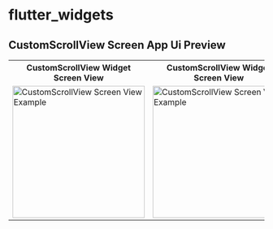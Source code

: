 # flutter_widgets


## CustomScrollView Screen App Ui Preview


<table>
  
  
<tr>                    
   <th>CustomScrollView Widget Screen View</th>
   <th>CustomScrollView Widget Screen View</th>
</tr>  
  
  
  
<tr>

<td>
  <img src="https://user-images.githubusercontent.com/103892160/234902703-88013a80-0dbf-429a-ade3-d0c8a3d8cdb8.png" alt="CustomScrollView Screen View Example" width="260"/>
</td>

<td>
  <img src="https://user-images.githubusercontent.com/103892160/234902719-70f0541c-5812-49bb-8ada-9c58334b8d94.png" alt="CustomScrollView Screen View Example" width="260"/>
</td>



  
</tr>

</table>











